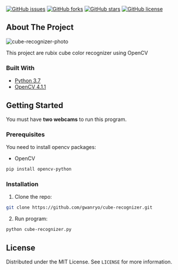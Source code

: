 [![GitHub issues](https://img.shields.io/github/issues/gwanryo/cube-recognizer)](https://github.com/gwanryo/cube-recognizer/issues)
[![GitHub forks](https://img.shields.io/github/forks/gwanryo/cube-recognizer)](https://github.com/gwanryo/cube-recognizer/network)
[![GitHub stars](https://img.shields.io/github/stars/gwanryo/cube-recognizer)](https://github.com/gwanryo/cube-recognizer/stargazers)
[![GitHub license](https://img.shields.io/github/license/gwanryo/cube-recognizer)](https://github.com/gwanryo/cube-recognizer/blob/master/LICENSE)

<!-- ABOUT THE PROJECT -->
## About The Project
![cube-recognizer-photo](https://user-images.githubusercontent.com/9062624/68534153-642d4700-0374-11ea-8e5e-352d1681f65b.png)

This project are rubix cube color recognizer using OpenCV

### Built With

* [Python 3.7](https://www.python.org/)
* [OpenCV 4.1.1](https://opencv.org/)

<!-- GETTING STARTED -->
## Getting Started

You must have **two webcams** to run this program.

### Prerequisites

You need to install opencv packages:
* OpenCV
```sh
pip install opencv-python
```

### Installation

1. Clone the repo:
```sh
git clone https://github.com/gwanryo/cube-recognizer.git
```
2. Run program:
```sh
python cube-recognizer.py
```

<!-- LICENSE -->
## License

Distributed under the MIT License. See `LICENSE` for more information.

